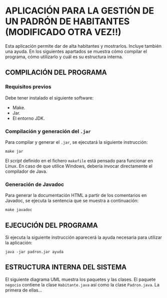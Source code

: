# APLICACIÓN PARA LA GESTIÓN DE UN PADRÓN DE HABITANTES (MODIFICADO OTRA VEZ!!)
Esta aplicación permite dar de alta habitantes y mostrarlos. Incluye también una ayuda. En los siguientes apartados se muestra cómo compilar el programa, cómo utilizarlo y cuál es su estructura interna.

## COMPILACIÓN DEL PROGRAMA

### Requisitos previos

Debe tener instalado el siguiente software:

- Make.
- Jar.
- El entorno JDK.

### Compilación y generación del `.jar`

Para compilar y generar el `.jar`, se ejecutará la siguiente instrucción:

```console
make jar
```

El _script_ definido en el fichero `makefile` está pensado para funcionar en Linux. En caso de que utilice Windows, debería invocar directamente el compilador de Java.

### Generación de Javadoc

Para generar la documentación HTML a partir de los comentarios en Javadoc, se ejecuta la sentencia que se muestra a continuación:

```console
make javadoc
```

## EJECUCIÓN DEL PROGRAMA

Si ejecuta la siguiente instrucción aparecerá la ayuda necesaria para utilizar la aplicación:

```console
java -jar padron.jar ayuda
```

## ESTRUCTURA INTERNA DEL SISTEMA

El siguiente diagrama UML muestra los paquetes y las clases. El paquete `negocio` contiene la clase `Habitante.java` así como la clase `Padron.java`. La primera de ellas...
